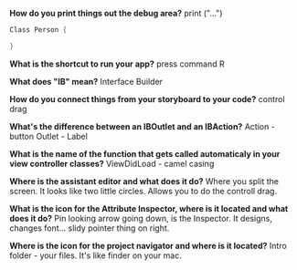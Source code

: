 **How do you print things out the debug area?**
print ("...")

```swift
Class Person {

}
```

**What is the shortcut to run your app?**
press command R

**What does "IB" mean?**
Interface Builder

**How do you connect things from your storyboard to your code?**
control drag 

**What's the difference between an IBOutlet and an IBAction?**
Action - button Outlet - Label 

**What is the name of the function that gets called automaticaly in your view controller classes?**
ViewDidLoad - camel casing 

**Where is the assistant editor and what does it do?**
Where you split the screen. It looks like two little circles. Allows you to do the controll drag.

**What is the icon for the Attribute Inspector, where is it located and what does it do?**
Pin looking arrow going down, is the Inspector. It designs, changes font... slidy pointer thing on right.

**Where is the icon for the project navigator and where is it located?**
Intro folder - your files. It's like finder on your mac. 
